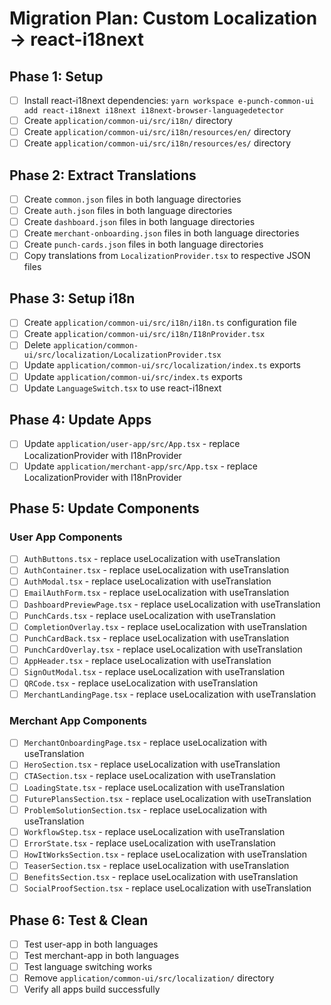 # Migration Plan: Custom Localization → react-i18next

## Phase 1: Setup
- [ ] Install react-i18next dependencies: `yarn workspace e-punch-common-ui add react-i18next i18next i18next-browser-languagedetector`
- [ ] Create `application/common-ui/src/i18n/` directory
- [ ] Create `application/common-ui/src/i18n/resources/en/` directory
- [ ] Create `application/common-ui/src/i18n/resources/es/` directory

## Phase 2: Extract Translations
- [ ] Create `common.json` files in both language directories
- [ ] Create `auth.json` files in both language directories
- [ ] Create `dashboard.json` files in both language directories
- [ ] Create `merchant-onboarding.json` files in both language directories
- [ ] Create `punch-cards.json` files in both language directories
- [ ] Copy translations from `LocalizationProvider.tsx` to respective JSON files

## Phase 3: Setup i18n
- [ ] Create `application/common-ui/src/i18n/i18n.ts` configuration file
- [ ] Create `application/common-ui/src/i18n/I18nProvider.tsx`
- [ ] Delete `application/common-ui/src/localization/LocalizationProvider.tsx`
- [ ] Update `application/common-ui/src/localization/index.ts` exports
- [ ] Update `application/common-ui/src/index.ts` exports
- [ ] Update `LanguageSwitch.tsx` to use react-i18next

## Phase 4: Update Apps
- [ ] Update `application/user-app/src/App.tsx` - replace LocalizationProvider with I18nProvider
- [ ] Update `application/merchant-app/src/App.tsx` - replace LocalizationProvider with I18nProvider

## Phase 5: Update Components
### User App Components
- [ ] `AuthButtons.tsx` - replace useLocalization with useTranslation
- [ ] `AuthContainer.tsx` - replace useLocalization with useTranslation  
- [ ] `AuthModal.tsx` - replace useLocalization with useTranslation
- [ ] `EmailAuthForm.tsx` - replace useLocalization with useTranslation
- [ ] `DashboardPreviewPage.tsx` - replace useLocalization with useTranslation
- [ ] `PunchCards.tsx` - replace useLocalization with useTranslation
- [ ] `CompletionOverlay.tsx` - replace useLocalization with useTranslation
- [ ] `PunchCardBack.tsx` - replace useLocalization with useTranslation
- [ ] `PunchCardOverlay.tsx` - replace useLocalization with useTranslation
- [ ] `AppHeader.tsx` - replace useLocalization with useTranslation
- [ ] `SignOutModal.tsx` - replace useLocalization with useTranslation
- [ ] `QRCode.tsx` - replace useLocalization with useTranslation
- [ ] `MerchantLandingPage.tsx` - replace useLocalization with useTranslation

### Merchant App Components
- [ ] `MerchantOnboardingPage.tsx` - replace useLocalization with useTranslation
- [ ] `HeroSection.tsx` - replace useLocalization with useTranslation
- [ ] `CTASection.tsx` - replace useLocalization with useTranslation
- [ ] `LoadingState.tsx` - replace useLocalization with useTranslation
- [ ] `FuturePlansSection.tsx` - replace useLocalization with useTranslation
- [ ] `ProblemSolutionSection.tsx` - replace useLocalization with useTranslation
- [ ] `WorkflowStep.tsx` - replace useLocalization with useTranslation
- [ ] `ErrorState.tsx` - replace useLocalization with useTranslation
- [ ] `HowItWorksSection.tsx` - replace useLocalization with useTranslation
- [ ] `TeaserSection.tsx` - replace useLocalization with useTranslation
- [ ] `BenefitsSection.tsx` - replace useLocalization with useTranslation
- [ ] `SocialProofSection.tsx` - replace useLocalization with useTranslation

## Phase 6: Test & Clean
- [ ] Test user-app in both languages
- [ ] Test merchant-app in both languages
- [ ] Test language switching works
- [ ] Remove `application/common-ui/src/localization/` directory
- [ ] Verify all apps build successfully 